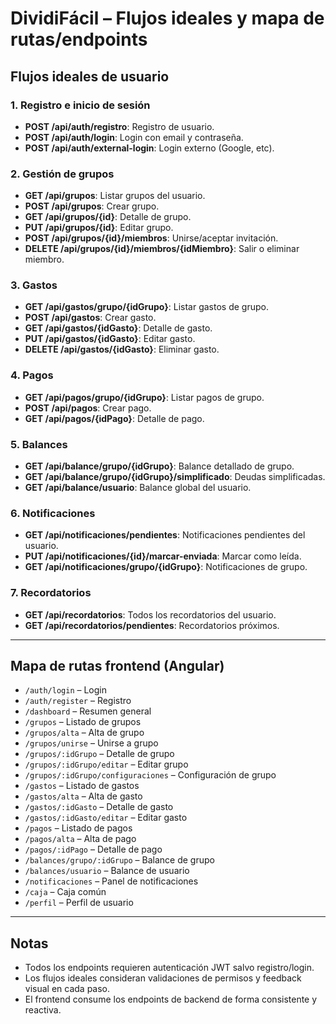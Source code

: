 # DividiFácil – Flujos ideales y mapa de rutas/endpoints

## Flujos ideales de usuario

### 1. Registro e inicio de sesión
- **POST /api/auth/registro**: Registro de usuario.
- **POST /api/auth/login**: Login con email y contraseña.
- **POST /api/auth/external-login**: Login externo (Google, etc).

### 2. Gestión de grupos
- **GET /api/grupos**: Listar grupos del usuario.
- **POST /api/grupos**: Crear grupo.
- **GET /api/grupos/{id}**: Detalle de grupo.
- **PUT /api/grupos/{id}**: Editar grupo.
- **POST /api/grupos/{id}/miembros**: Unirse/aceptar invitación.
- **DELETE /api/grupos/{id}/miembros/{idMiembro}**: Salir o eliminar miembro.

### 3. Gastos
- **GET /api/gastos/grupo/{idGrupo}**: Listar gastos de grupo.
- **POST /api/gastos**: Crear gasto.
- **GET /api/gastos/{idGasto}**: Detalle de gasto.
- **PUT /api/gastos/{idGasto}**: Editar gasto.
- **DELETE /api/gastos/{idGasto}**: Eliminar gasto.

### 4. Pagos
- **GET /api/pagos/grupo/{idGrupo}**: Listar pagos de grupo.
- **POST /api/pagos**: Crear pago.
- **GET /api/pagos/{idPago}**: Detalle de pago.

### 5. Balances
- **GET /api/balance/grupo/{idGrupo}**: Balance detallado de grupo.
- **GET /api/balance/grupo/{idGrupo}/simplificado**: Deudas simplificadas.
- **GET /api/balance/usuario**: Balance global del usuario.

### 6. Notificaciones
- **GET /api/notificaciones/pendientes**: Notificaciones pendientes del usuario.
- **PUT /api/notificaciones/{id}/marcar-enviada**: Marcar como leída.
- **GET /api/notificaciones/grupo/{idGrupo}**: Notificaciones de grupo.

### 7. Recordatorios
- **GET /api/recordatorios**: Todos los recordatorios del usuario.
- **GET /api/recordatorios/pendientes**: Recordatorios próximos.

---

## Mapa de rutas frontend (Angular)

- `/auth/login` – Login
- `/auth/register` – Registro
- `/dashboard` – Resumen general
- `/grupos` – Listado de grupos
- `/grupos/alta` – Alta de grupo
- `/grupos/unirse` – Unirse a grupo
- `/grupos/:idGrupo` – Detalle de grupo
- `/grupos/:idGrupo/editar` – Editar grupo
- `/grupos/:idGrupo/configuraciones` – Configuración de grupo
- `/gastos` – Listado de gastos
- `/gastos/alta` – Alta de gasto
- `/gastos/:idGasto` – Detalle de gasto
- `/gastos/:idGasto/editar` – Editar gasto
- `/pagos` – Listado de pagos
- `/pagos/alta` – Alta de pago
- `/pagos/:idPago` – Detalle de pago
- `/balances/grupo/:idGrupo` – Balance de grupo
- `/balances/usuario` – Balance de usuario
- `/notificaciones` – Panel de notificaciones
- `/caja` – Caja común
- `/perfil` – Perfil de usuario

---

## Notas
- Todos los endpoints requieren autenticación JWT salvo registro/login.
- Los flujos ideales consideran validaciones de permisos y feedback visual en cada paso.
- El frontend consume los endpoints de backend de forma consistente y reactiva.

